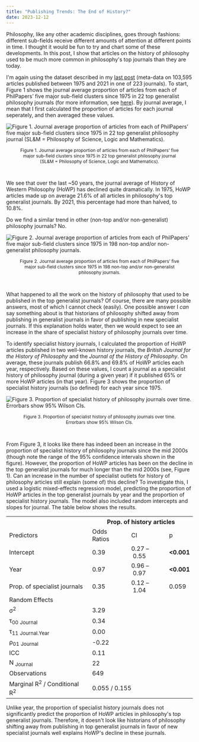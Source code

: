 ```yaml
---
title: "Publishing Trends: The End of History?"
date: 2023-12-12
---
```


Philosophy, like any other academic disciplines, goes through fashions: different sub-fields receive different amounts of attention at different points in time. I thought it would be fun to try and chart some of these developments. In this post, I show that articles on the history of philosophy used to be much more common in philosophy's top journals than they are today.

I'm again using the dataset described in my [last post](https://prehren.github.io/something-of-crunch/2023/12/11/generalist-journals.html) (meta-data on 103,595 articles published between 1975 and 2021 in one of 223 journals). To start, Figure 1 shows the journal average proportion of articles from each of PhilPapers’ five major sub-field clusters since 1975 in 22 top generalist philosophy journals (for more information, see [here](https://prehren.github.io/something-of-crunch/2023/12/11/generalist-journals.html)). By journal average, I mean that I first calculated the proportion of articles for each journal seperately, and then averaged these values.

![Figure 1. Journal average proportion of articles from each of PhilPapers’ five major sub-field clusters since 1975 in 22 top generalist philosophy journal (SL&M = Philosophy of Science, Logic and Mathematics).]({{site.url}}/something-of-crunch/assets/images/2023-12-12/fig1.png)
<p style="text-align:center; font-size: 0.85em; padding-right: 30px; padding-left: 30px;">Figure 1. Journal average proportion of articles from each of PhilPapers’ five major sub-field clusters since 1975 in 22 top generalist philosophy journal (SL&M = Philosophy of Science, Logic and Mathematics).</p>
<br>

We see that over the last ~50 years, the journal average of History of Western Philosophy (HoWP) has declined quite dramatically. In 1975, HoWP articles made up on average 21.6% of all articles in philosophy's top generalist journals. By 2021, this percentage had more than halved, to 10.8%.

Do we find a similar trend in other (non-top and/or non-generalist) philosophy journals? No.

![Figure 2. Journal average proportion of articles from each of PhilPapers’ five major sub-field clusters since 1975 in 198 non-top and/or non-generalist philosophy journals.]({{site.url}}/something-of-crunch/assets/images/2023-12-12/fig2.png)
<p style="text-align:center; font-size: 0.85em; padding-right: 30px; padding-left: 30px;">Figure 2. Journal average proportion of articles from each of PhilPapers’ five major sub-field clusters since 1975 in 198 non-top and/or non-generalist philosophy journals.</p>
<br>

What happened to all the work on the history of philosophy that used to be published in the top generalist journals? Of course, there are many possible answers, most of which I cannot check (easily). One possible answer I _can_ say something about is that historians of philosophy shifted away from publishing in generalist journals in favor of publishing in new specialist journals. If this explanation holds water, then we would expect to see an increase in the share of specialist history of philosophy journals over time.

To identify specialist history journals, I calculated the proportion of HoWP articles published in two well-known history journals, the _British Journal for the History of Philosophy_ and the _Journal of the History of Philosophy_. On average, these journals publish 66.8% and 69.8% of HoWP articles each year, respectively. Based on these values, I count a journal as a specialist history of philosophy journal (during a given year) if it published 65% or more HoWP articles (in that year). Figure 3 shows the proportion of specialist history journals (so defined) for each year since 1975.

![Figure 3. Proportion of specialist history of philosophy journals over time. Errorbars show 95% Wilson CIs.]({{site.url}}/something-of-crunch/assets/images/2023-12-12/fig3.png)
<p style="text-align:center; font-size: 0.85em; padding-right: 30px; padding-left: 30px;">Figure 3. Proportion of specialist history of philosophy journals over time. Errorbars show 95% Wilson CIs.</p>
<br>

From Figure 3, it looks like there has indeed been an increase in the proportion of specialist history of philosophy journals since the mid 2000s (though note the range of the 95% confidence intervals shown in the figure). However, the proportion of HoWP articles has been on the decline in the top generalist journals for much longer than the mid 2000s (see, Figure 1). Can an increase in the number of specialist outlets for history of philosophy articles still explain (some of) this decline? To investigate this, I used a logistic mixed-effects regression model, predicting the proportion of HoWP articles in the top generalist journals by year and the proportion of specialist history journals. The model also included random intercepts and slopes for journal. The table below shows the results.
<table>
  <tr>
    <th class="thead firsttablecol">&nbsp;</th>
    <th colspan="3" class="thead">Prop. of history articles</th>
  </tr>
  <tr>
    <td class="depvarhead firsttablecol">Predictors</td>
    <td class="depvarhead">Odds Ratios</td>
    <td class="depvarhead">CI</td>
    <td class="depvarhead">p</td>
  </tr>
  <tr>
    <td class="tdata firsttablecol">Intercept</td>
    <td class="tdata centeralign">0.39</td>
    <td class="tdata centeralign">0.27&nbsp;&ndash;&nbsp;0.55</td>
    <td class="tdata centeralign col4"><strong>&lt;0.001</strong></td>
</tr>
  <tr>
    <td class="tdata firsttablecol">Year</td>
    <td class="tdata centeralign">0.97</td>
    <td class="tdata centeralign">0.96&nbsp;&ndash;&nbsp;0.97</td>
    <td class="tdata centeralign col4"><strong>&lt;0.001</strong></td>
</tr>
  <tr>
    <td class="tdata firsttablecol">Prop. of specialist journals</td>
    <td class="tdata centeralign">0.35</td>
    <td class="tdata centeralign">0.12&nbsp;&ndash;&nbsp;1.04</td>
    <td class="tdata centeralign col4">0.059</td>
</tr>
  <tr>
    <td colspan="4" class="randomparts">Random Effects</td>
  </tr>
  <tr>
    <td class="tdata leftalign summary">&sigma;<sup>2</sup></td>
    <td class="tdata summary summarydata" colspan="3">3.29</td>
  </tr>
  <tr>
    <td class="tdata leftalign summary">&tau;<sub>00</sub> <sub>Journal</sub></td>
    <td class="tdata summary summarydata" colspan="3">0.34</td>
  <tr>
    <td class="tdata leftalign summary">&tau;<sub>11</sub> <sub>Journal.Year</sub></td>
    <td class="tdata summary summarydata" colspan="3">0.00</td>
  <tr>
    <td class="tdata leftalign summary">&rho;<sub>01</sub> <sub>Journal</sub></td>
    <td class="tdata summary summarydata" colspan="3">-0.22</td>
  <tr>
    <td class="tdata leftalign summary">ICC</td>
    <td class="tdata summary summarydata" colspan="3">0.11</td>
  <tr>
    <td class="tdata leftalign summary">N <sub>Journal</sub></td>
    <td class="tdata summary summarydata" colspan="3">22</td>
  <tr>
    <td class="tdata leftalign summary firstsumrow">Observations</td>
    <td class="tdata summary summarydata firstsumrow" colspan="3">649</td>
  </tr>
  <tr>
    <td class="tdata leftalign summary">Marginal R<sup>2</sup> / Conditional R<sup>2</sup></td>
    <td class="tdata summary summarydata" colspan="3">0.055 / 0.155</td>
  </tr>
</table>

Unlike year, the proportion of specialist history journals does not significantly predict the proportion of HoWP articles in philosophy's top generalist journals. Therefore, it doesn't look like historians of philosophy shifting away from publishing in top generalist journals in favor of new specialist journals well explains HoWP's decline in these journals.
